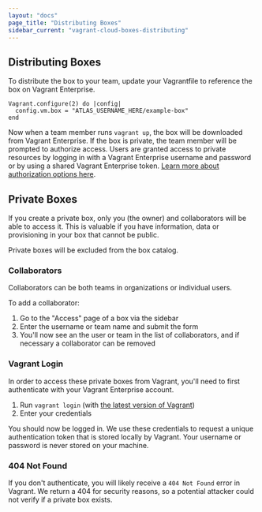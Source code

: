 ```yaml
---
layout: "docs"
page_title: "Distributing Boxes"
sidebar_current: "vagrant-cloud-boxes-distributing"
---
```


## Distributing Boxes

To distribute the box to your team, update your Vagrantfile to reference the
box on Vagrant Enterprise.

    Vagrant.configure(2) do |config|
      config.vm.box = "ATLAS_USERNAME_HERE/example-box"
    end

Now when a team member runs `vagrant up`, the box will be downloaded from Vagrant Enterprise.
If the box is private, the team member will be prompted to authorize access. Users
are granted access to private resources by logging in with a Vagrant Enterprise username and
password or by using a shared Vagrant Enterprise token.
[Learn more about authorization options here](/help/user-accounts/authentication).

## Private Boxes

If you create a private box, only you (the owner) and collaborators
will be able to access it. This is valuable if you
have information, data or provisioning in your box
that cannot be public.

Private boxes will be excluded from the box catalog.

### Collaborators

Collaborators can be both teams in
organizations or individual users.

To add a collaborator:

1. Go to the "Access" page of a box via the sidebar
2. Enter the username or team name and submit the form
3. You'll now see an the user or team in the list of collaborators,
and if necessary a collaborator can be removed

### Vagrant Login

In order to access these private boxes from Vagrant, you'll need to first
authenticate with your Vagrant Enterprise account.

1. Run `vagrant login` (with [the latest version of Vagrant](/help/intro/updating-tools))
2. Enter your credentials

You should now be logged in. We use these credentials to request
a unique authentication token that is stored locally by Vagrant. Your
username or password is never stored on your machine.

### 404 Not Found

If you don't authenticate, you will likely receive a `404 Not Found`
error in Vagrant. We return a 404 for security reasons, so a potential
attacker could not verify if a private box exists.
